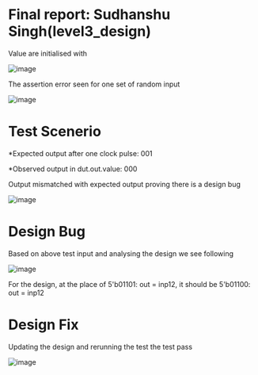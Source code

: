 # Final report: Sudhanshu Singh(level3_design)
Value are initialised with

![image](https://user-images.githubusercontent.com/73732594/182122086-6417533d-2cc0-4113-951a-2e5c7a0b64ef.png)



The assertion error seen for one set of random input

![image](https://user-images.githubusercontent.com/73732594/182122316-3b485955-d7c9-42a2-81df-d23f8e7bebdc.png)


# Test Scenerio
 
*Expected output after one clock pulse: 001

*Observed output in dut.out.value: 000 

 Output mismatched with expected output proving there is a design bug

![image](https://user-images.githubusercontent.com/73732594/182030023-4df5be1d-bd32-44aa-b649-1c4d7394114e.png)

# Design Bug
 Based on above test input and analysing the design we see following

![image](https://user-images.githubusercontent.com/73732594/182030468-80aee04b-059b-49ca-ac1e-98a32f2bb297.png)

For the design, at the place of 5'b01101: out = inp12, it should be 5'b01100: out = inp12

# Design Fix

Updating the design and rerunning the test the test pass

![image](https://user-images.githubusercontent.com/73732594/182030715-97feee16-f489-4ac2-9d2f-1162e4663ac1.png)

